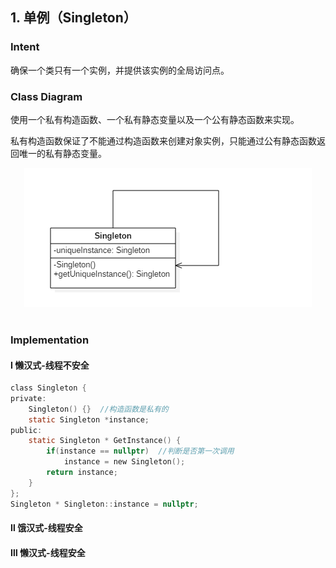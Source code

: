 ## 1. 单例（Singleton）

### Intent

确保一个类只有一个实例，并提供该实例的全局访问点。

### Class Diagram

使用一个私有构造函数、一个私有静态变量以及一个公有静态函数来实现。

私有构造函数保证了不能通过构造函数来创建对象实例，只能通过公有静态函数返回唯一的私有静态变量。

<div align="center"> <img src="../pics//562f2844-d77c-40e0-887a-28a7128abd42.png"/> </div><br>

### Implementation

#### Ⅰ 懒汉式-线程不安全

```c
class Singleton {
private:
	Singleton() {}  //构造函数是私有的
	static Singleton *instance;
public:
	static Singleton * GetInstance() {
		if(instance == nullptr)  //判断是否第一次调用
			instance = new Singleton();
		return instance;
	}
};
Singleton * Singleton::instance = nullptr;
```

#### Ⅱ 饿汉式-线程安全

#### Ⅲ 懒汉式-线程安全

